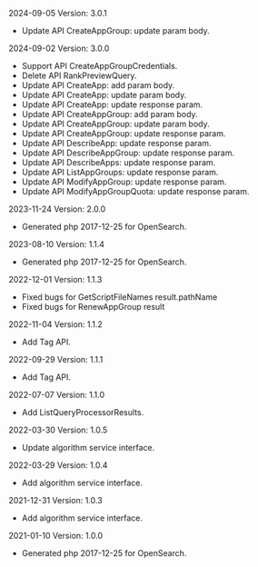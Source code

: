 2024-09-05 Version: 3.0.1
- Update API CreateAppGroup: update param body.


2024-09-02 Version: 3.0.0
- Support API CreateAppGroupCredentials.
- Delete API RankPreviewQuery.
- Update API CreateApp: add param body.
- Update API CreateApp: update param body.
- Update API CreateApp: update response param.
- Update API CreateAppGroup: add param body.
- Update API CreateAppGroup: update param body.
- Update API CreateAppGroup: update response param.
- Update API DescribeApp: update response param.
- Update API DescribeAppGroup: update response param.
- Update API DescribeApps: update response param.
- Update API ListAppGroups: update response param.
- Update API ModifyAppGroup: update response param.
- Update API ModifyAppGroupQuota: update response param.


2023-11-24 Version: 2.0.0
- Generated php 2017-12-25 for OpenSearch.

2023-08-10 Version: 1.1.4
- Generated php 2017-12-25 for OpenSearch.

2022-12-01 Version: 1.1.3
- Fixed bugs for GetScriptFileNames result.pathName
- Fixed bugs for RenewAppGroup result

2022-11-04 Version: 1.1.2
- Add Tag API.

2022-09-29 Version: 1.1.1
- Add Tag API.

2022-07-07 Version: 1.1.0
- Add ListQueryProcessorResults.

2022-03-30 Version: 1.0.5
- Update algorithm service interface.

2022-03-29 Version: 1.0.4
- Add algorithm service interface.

2021-12-31 Version: 1.0.3
- Add algorithm service interface.

2021-01-10 Version: 1.0.0
- Generated php 2017-12-25 for OpenSearch.

